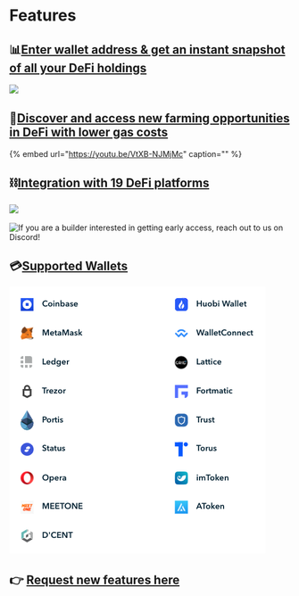 # Features

## 📊[**Enter wallet address & get an instant snapshot of all your DeFi holdings**](https://www.zapper.fi/)

![](.gitbook/assets/sa.png)

## 💸[**Discover and access new farming opportunities in DeFi with lower gas costs**](invest/pooling/)

{% embed url="https://youtu.be/VtXB-NJMjMc" caption="" %}

## ⛓️[**Integration with 19 DeFi platforms**](https://www.zapper.fi/supported)

![](.gitbook/assets/chrome_nzuutqqmvs.png)

![If you are a builder interested in getting early access, reach out to us on Discord!](.gitbook/assets/7cjaymdmqn%20%281%29.gif)

## 💳[**Supported Wallets**](https://www.zapper.fi/)

![](.gitbook/assets/screen-shot-2021-03-05-at-4.47.10-pm.png)

## 👉 [**Request new features here**](https://features.zapper.fi/)

